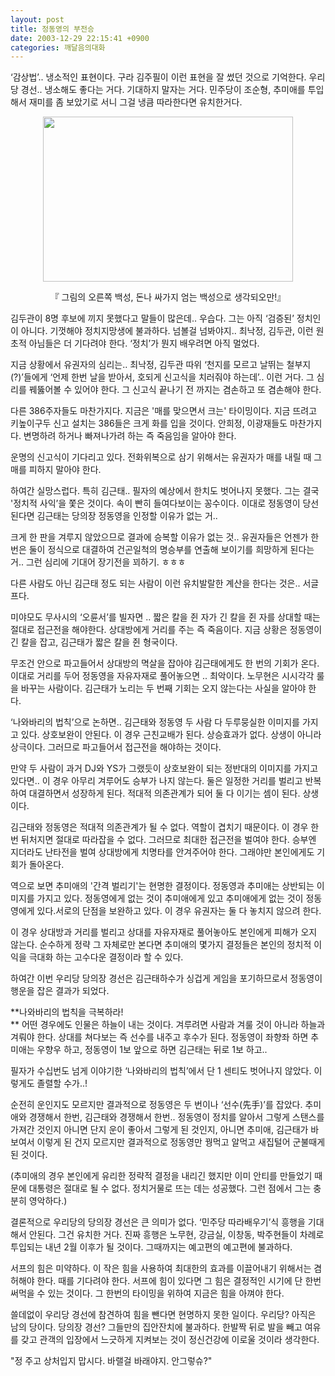 ```yaml
---
layout: post
title: 정동영의 부전승
date: 2003-12-29 22:15:41 +0900
categories: 깨달음의대화
---
```

‘감상법’.. 냉소적인 표현이다. 구라 김주필이 이런 표현을 잘 썼던 것으로 기억한다. 우리당 경선.. 냉소해도 좋다는 거다. 기대하지 말자는 거다. 민주당이 조순형, 추미애를 투입해서 재미를 좀 보았기로 서니 그걸 냉큼 따라한다면 유치한거다. 

<p align="center">
  <img src="http://drkimz.com/technote/board/KDR/upimg/1072702738.jpg" width="400" height="264" border="0" />
</p>

<p align="center">
  『 그림의 오른쪽 백성, 돈나 싸가지 엄는 백성으로 생각되오만!』
</p>

김두관이 8명 후보에 끼지 못했다고 말들이 많은데.. 우습다. 그는 아직 ‘검증된’ 정치인이 아니다. 기껏해야 정치지망생에 불과하다. 넘볼걸 넘봐야지.. 최낙정, 김두관, 이런 원초적 아님들은 더 기다려야 한다. ‘정치’가 뭔지 배우려면 아직 멀었다. 

지금 상황에서 유권자의 심리는.. 최낙정, 김두관 따위 ‘천지를 모르고 날뛰는 철부지(?)’들에게 ‘언제 한번 날을 받아서, 호되게 신고식을 치러줘야 하는데’.. 이런 거다. 그 심리를 꿰뚫어볼 수 있어야 한다. 그 신고식 끝나기 전 까지는 겸손하고 또 겸손해야 한다. 

다른 386주자들도 마찬가지다. 지금은 '매를 맞으면서 크는' 타이밍이다. 지금 뜨려고 키높이구두 신고 설치는 386들은 크게 화를 입을 것이다. 안희정, 이광재들도 마찬가지다. 변명하려 하거나 빠져나가려 하는 즉 죽음임을 알아야 한다. 

운명의 신고식이 기다리고 있다. 전화위복으로 삼기 위해서는 유권자가 매를 내릴 때 그 매를 피하지 말아야 한다. 

하여간 실망스럽다. 특히 김근태.. 필자의 예상에서 한치도 벗어나지 못했다. 그는 결국 '정치적 사익’을 쫓은 것이다. 속이 빤히 들여다보이는 꽁수이다. 이대로 정동영이 당선된다면 김근태는 당의장 정동영을 인정할 이유가 없는 거.. 

크게 한 판을 겨루지 않았으므로 결과에 승복할 이유가 없는 것.. 유권자들은 언젠가 한번은 둘이 정식으로 대결하여 건곤일척의 명승부를 연출해 보이기를 희망하게 된다는 거.. 그런 심리에 기대어 장기전을 꾀하기. ㅎㅎㅎ

다른 사람도 아닌 김근태 정도 되는 사람이 이런 유치발랄한 계산을 한다는 것은.. 서글프다. 

미야모도 무사시의 ‘오륜서’를 빌자면 .. 짧은 칼을 쥔 자가 긴 칼을 쥔 자를 상대할 때는 절대로 접근전을 해야한다. 상대방에게 거리를 주는 즉 죽음이다. 지금 상황은 정동영이 긴 칼을 잡고, 김근태가 짧은 칼을 쥔 형국이다.

무조건 안으로 파고들어서 상대방의 멱살을 잡아야 김근태에게도 한 번의 기회가 온다. 이대로 거리를 두어 정동영을 자유자재로 풀어놓으면 .. 최악이다. 노무현은 시시각각 룰을 바꾸는 사람이다. 김근태가 노리는 두 번째 기회는 오지 않는다는 사실을 알아야 한다. 

‘나와바리의 법칙’으로 논하면.. 김근태와 정동영 두 사람 다 두루뭉실한 이미지를 가지고 있다. 상호보완이 안된다. 이 경우 근친교배가 된다. 상승효과가 없다. 상생이 아니라 상극이다. 그러므로 파고들어서 접근전을 해야하는 것이다. 

만약 두 사람이 과거 DJ와 YS가 그랬듯이 상호보완이 되는 정반대의 이미지를 가지고 있다면.. 이 경우 아무리 겨루어도 승부가 나지 않는다. 둘은 일정한 거리를 벌리고 반복하여 대결하면서 성장하게 된다. 적대적 의존관계가 되어 둘 다 이기는 셈이 된다. 상생이다.

김근태와 정동영은 적대적 의존관계가 될 수 없다. 역할이 겹치기 때문이다. 이 경우 한번 뒤처지면 절대로 따라잡을 수 없다. 그러므로 최대한 접근전을 벌여야 한다. 승부엔 지더라도 난타전을 벌여 상대방에게 치명타를 안겨주어야 한다. 그래야만 본인에게도 기회가 돌아온다. 

역으로 보면 추미애의 '간격 벌리기'는 현명한 결정이다. 정동영과 추미애는 상반되는 이미지를 가지고 있다. 정동영에게 없는 것이 추미애에게 있고 추미애에게 없는 것이 정동영에게 있다.서로의 단점을 보완하고 있다. 이 경우 유권자는 둘 다 놓치지 않으려 한다. 

이 경우 상대방과 거리를 벌리고 상대를 자유자재로 풀어놓아도 본인에게 피해가 오지 않는다. 순수하게 정략 그 자체로만 본다면 추미애의 몇가지 결정들은 본인의 정치적 이익을 극대화 하는 고수다운 결정이라 할 수 있다. 

하여간 이번 우리당 당의장 경선은 김근태하수가 싱겁게 게임을 포기하므로서 정동영이 행운을 잡은 결과가 되었다. 

**나와바리의 법칙을 극복하라!  
** 어떤 경우에도 인물은 하늘이 내는 것이다. 겨루려면 사람과 겨룰 것이 아니라 하늘과 겨뤄야 한다. 상대를 쳐다보는 즉 선수를 내주고 후수가 된다. 정동영이 좌향좌 하면 추미애는 우향우 하고, 정동영이 1보 앞으로 하면 김근태는 뒤로 1보 하고.. 

필자가 수십번도 넘게 이야기한 ‘나와바리의 법칙’에서 단 1 센티도 벗어나지 않았다. 이렇게도 졸렬할 수가..!

순전히 운인지도 모르지만 결과적으로 정동영은 두 번이나 ‘선수(先手)’를 잡았다. 추미애와 경쟁해서 한번, 김근태와 경쟁해서 한번.. 정동영이 정치를 알아서 그렇게 스탠스를 가져간 것인지 아니면 단지 운이 좋아서 그렇게 된 것인지, 아니면 추미애, 김근태가 바보여서 이렇게 된 건지 모르지만 결과적으로 정동영만 꿩먹고 알먹고 새집털어 군불때게 된 것이다. 

(추미애의 경우 본인에게 유리한 정략적 결정을 내리긴 했지만 이미 안티를 만들었기 때문에 대통령은 절대로 될 수 없다. 정치거물로 뜨는 데는 성공했다. 그런 점에서 그는 충분히 영악하다.) 

결론적으로 우리당의 당의장 경선은 큰 의미가 없다. ‘민주당 따라배우기’식 흥행을 기대해서 안된다. 그건 유치한 거다. 진짜 흥행은 노무현, 강금실, 이창동, 박주현들이 차례로 투입되는 내년 2월 이후가 될 것이다. 그때까지는 예고편의 예고편에 불과하다. 

서프의 힘은 미약하다. 이 작은 힘을 사용하여 최대한의 효과를 이끌어내기 위해서는 겸허해야 한다. 때를 기다려야 한다. 서프에 힘이 있다면 그 힘은 결정적인 시기에 단 한번 써먹을 수 있는 것이다. 그 한번의 타이밍을 위하여 지금은 힘을 아껴야 한다. 

쓸데없이 우리당 경선에 참견하여 힘을 뺀다면 현명하지 못한 일이다. 우리당? 아직은 남의 당이다. 당의장 경선? 그들만의 집안잔치에 불과하다. 한발짝 뒤로 발을 빼고 여유를 갖고 관객의 입장에서 느긋하게 지켜보는 것이 정신건강에 이로울 것이라 생각한다. 

"정 주고 상처입지 맙시다. 바랠걸 바래야지. 안그렇슈?"